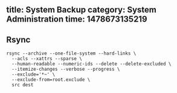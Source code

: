title: System Backup 
category: System Administration
time: 1478673135219
---

## Rsync

```
rsync --archive --one-file-system --hard-links \
  --acls --xattrs --sparse \
  --human-readable --numeric-ids --delete --delete-excluded \
  --itemize-changes --verbose --progress \
  --exclude='*~' \
  --exclude-from=root.exclude \
  src dest
```

